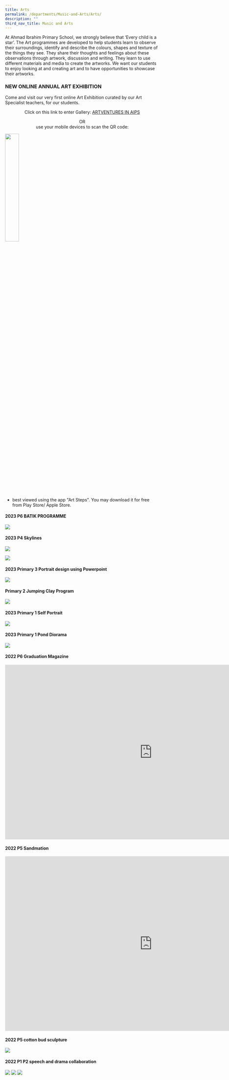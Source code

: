 ```yaml
---
title: Arts
permalink: /departments/Music-and-Arts/Arts/
description: ""
third_nav_title: Music and Arts
---
```

At Ahmad Ibrahim Primary School, we strongly believe that ‘Every child is a star’. The Art programmes are developed to help students learn to observe their surroundings, identify and describe the colours, shapes and texture of the things they see. They share their thoughts and feelings about these observations through artwork, discussion and writing. They learn to use different materials and media to create the artworks. We want our students to enjoy looking at and creating art and to have opportunities to showcase their artworks.


### NEW ONLINE ANNUAL ART EXHIBITION
	
Come and visit our very first online Art Exhibition curated by our Art Specialist teachers, for our students.&nbsp;

<p style="text-align:center;">Click on this link to enter Gallery: <a href="https://www.artsteps.com/embed/61888ce1ac85446ad7358165/560/315">ARTVENTURES IN AIPS</a></p>

<p style="text-align:center;">OR<br>use your mobile devices to scan the QR code:</p>
	
<img src="/images/QR%20CODE.png" style="width:30%" alt="">

* best viewed using the app "Art Steps". You may download it for free from Play Store/ Apple Store.


#### 2023 P6 BATIK PROGRAMME

![](/images/2023%20p6%20batik.jpg)

#### 2023 P4 Skylines

![](/images/2023%20p4%20skyline%202.jpg)

![](/images/2023%20p4%20skyline.jpg)

#### 2023 Primary 3 Portrait design using Powerpoint

![](/images/2023%20p3%20potrait%20art.jpg)

#### Primary 2 Jumping Clay Program

![](/images/2023%20p2%20jumping%20clay.jpg)

#### 2023 Primary 1 Self Portrait

![](/images/2023%20p1%20self%20portrait.jpg)

#### 2023 Primary 1 Pond Diorama

![](/images/2023%20p1%20pond%20diorama.jpg)



#### 2022 P6 Graduation Magazine

<iframe src="https://docs.google.com/presentation/d/e/2PACX-1vQYQI6IJzsOe5ZbJWJB4itSkWjHt4O3sSEKDfsZ1ysDuiU8o0ljoGPapUU7GanjmUoTdoS6R42qPBi_/embed?start=false&amp;loop=false&amp;delayms=3000" frameborder="0" width="960" height="569" allowfullscreen="true"></iframe>

#### 2022 P5 Sandmation

<iframe allowfullscreen="true" height="569" width="960" frameborder="0" src="https://docs.google.com/presentation/d/e/2PACX-1vTzm-0bs9AInJuw6JgFSwceiuV1RBIclgDmYqUwxNcO5hcUCos8CU3pYwXCh90YocKcqryyayoqR9FR/embed?start=false&amp;loop=false&amp;delayms=3000"></iframe>

#### 2022 P5 cotton bud sculpture

![](/images/p5%20cotton%20bud%20sculpture.jpg)

#### 2022 P1 P2 speech and drama collaboration

![](/images/mask%201.jpeg)
![](/images/mask%202.jpeg)
![](/images/mask%203.jpeg)